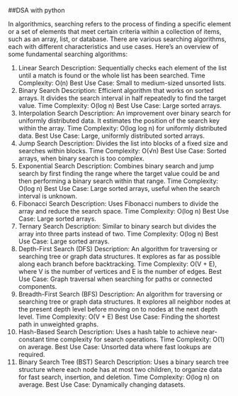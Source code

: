 ##DSA with python


In algorithmics, searching refers to the process of finding a specific element or a set of elements that meet certain criteria within a collection of items, such as an array, list, or database. There are various searching algorithms, each with different characteristics and use cases. Here’s an overview of some fundamental searching algorithms:

1. Linear Search
Description: Sequentially checks each element of the list until a match is found or the whole list has been searched.
Time Complexity: O(n)
Best Use Case: Small to medium-sized unsorted lists.
2. Binary Search
Description: Efficient algorithm that works on sorted arrays. It divides the search interval in half repeatedly to find the target value.
Time Complexity: O(log n)
Best Use Case: Large sorted arrays.
3. Interpolation Search
Description: An improvement over binary search for uniformly distributed data. It estimates the position of the search key within the array.
Time Complexity: O(log log n) for uniformly distributed data.
Best Use Case: Large, uniformly distributed sorted arrays.
4. Jump Search
Description: Divides the list into blocks of a fixed size and searches within blocks.
Time Complexity: O(√n)
Best Use Case: Sorted arrays, when binary search is too complex.
5. Exponential Search
Description: Combines binary search and jump search by first finding the range where the target value could be and then performing a binary search within that range.
Time Complexity: O(log n)
Best Use Case: Large sorted arrays, useful when the search interval is unknown.
6. Fibonacci Search
Description: Uses Fibonacci numbers to divide the array and reduce the search space.
Time Complexity: O(log n)
Best Use Case: Large sorted arrays.
7. Ternary Search
Description: Similar to binary search but divides the array into three parts instead of two.
Time Complexity: O(log n)
Best Use Case: Large sorted arrays.
8. Depth-First Search (DFS)
Description: An algorithm for traversing or searching tree or graph data structures. It explores as far as possible along each branch before backtracking.
Time Complexity: O(V + E), where V is the number of vertices and E is the number of edges.
Best Use Case: Graph traversal when searching for paths or connected components.
9. Breadth-First Search (BFS)
Description: An algorithm for traversing or searching tree or graph data structures. It explores all neighbor nodes at the present depth level before moving on to nodes at the next depth level.
Time Complexity: O(V + E)
Best Use Case: Finding the shortest path in unweighted graphs.
10. Hash-Based Search
Description: Uses a hash table to achieve near-constant time complexity for search operations.
Time Complexity: O(1) on average.
Best Use Case: Unsorted data where fast lookups are required.
11. Binary Search Tree (BST) Search
Description: Uses a binary search tree structure where each node has at most two children, to organize data for fast search, insertion, and deletion.
Time Complexity: O(log n) on average.
Best Use Case: Dynamically changing datasets.